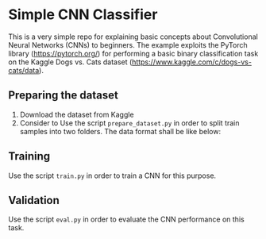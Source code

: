 # Simple CNN Classifier
This is a very simple repo for explaining basic concepts about 
Convolutional Neural Networks (CNNs) to beginners.
The example exploits the PyTorch library (https://pytorch.org/) 
for performing a basic binary classification task on the Kaggle
Dogs vs. Cats dataset (https://www.kaggle.com/c/dogs-vs-cats/data).

## Preparing the dataset
1) Download the dataset from Kaggle 
2) Consider to Use the script ``prepare_dataset.py`` in order to split train samples into two folders. 
   The data format shall be like below:
      
  
## Training
Use the script ``train.py`` in order to train a CNN for this purpose.

## Validation
Use the script ``eval.py`` in order to evaluate the CNN performance on this task.
